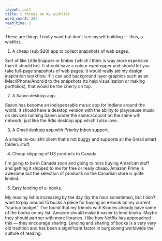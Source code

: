 ```yaml
---
layout: post
title: 5 things on my wishlist
word_count: 285
read_time: 2
---
```


These are things I really want but don't see myself building — thus, a wishlist. 

1. A cheap (sub $20) app to collect snapshots of web pages.

Sort of like LittleSnapper or Ember (which I think is way more expensive than it should be). It should have a colour eyedropper and should let you take full-page snapshots of web pages. It would really aid my design inspiration workflow. If it can add background layer graphics such as an iMac/iPhone/Android to the snapshots (to help visualization or making portfolios), that would be the cherry on top.

2. A Saavn desktop app.

Saavn has become an indispensable music app for Indians around the world. It should have a desktop version with the ability to play/pause music on devices running Saavn under the same account on the same wifi network, just like the Rdio desktop app which I  also love.

3. A Gmail desktop app with Priority Inbox support.

A simple no-bullshit client that's not buggy and supports all the Gmail smart folders stuff.

4. Cheap shipping of US products to Canada.

I'm going to be in Canada soon and going to miss buying American stuff and getting it shipped to me for free or really cheap. Amazon Prime is awesome but the selection of products on the Canadian store is quite limited.

5. Easy lending of e-books. 

My reading list is increasing by the day (by the hour sometimes), but I don't want to pay around 15 bucks a piece for buying an e-book on my current "startup budget". I've found that my friends with Kindles already have some of the books on my list. Amazon should make it easier to lend books. Maybe they should partner with more libraries. I like how Netflix has approached this — they encourage sharing. Lending and sharing of books is a very very old tradition and has been a significant factor in burgeoning worldwide the culture of reading.